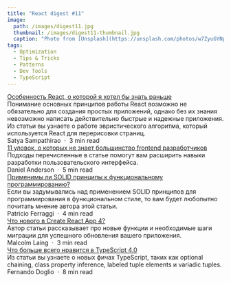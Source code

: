 ```yaml
---
title: "React digest #11"
image: 
  path: /images/digest11.jpg
  thumbnail: /images/digest11-thumbnail.jpg
  caption: "Photo from [Unsplash](https://unsplash.com/photos/w7ZyuGYNpRQ)"
tags:
  - Optimization
  - Tips & Tricks
  - Patterns
  - Dev Tools
  - TypeScript
---
```


<div class="digest">
    <a href="https://medium.com/javascript-in-plain-english/you-wish-you-knew-this-little-reactjs-quirk-f021d8375dbe">Особенность React, о которой я хотел бы знать раньше</a>
    <div class="digest-desc">Понимание основных принципов работы React возможно не обязательно для создания простых приложений, однако без их знания невозможно написать действительно быстрые и надежные приложения. Из статьи вы узнаете о работе эвристического алгоритма, который используется React для перерисовки страниц.</div>
    <div class="digest-time">Satya Sampathirao &nbsp;&middot;&nbsp; 3 min read</div>
</div>

<div class="digest">
    <a href="https://medium.com/javascript-in-plain-english/11-frontend-tricks-that-most-frontend-developers-dont-know-about-68dc48199ed6">11 уловок, о которых не знает большинство frontend разработчиков</a>
    <div class="digest-desc">Подходы перечисленные в статье помогут вам расширить навыки разработки пользовательского интерфейса.</div>
    <div class="digest-time">Daniel Anderson &nbsp;&middot;&nbsp; 5 min read</div>
</div>

<div class="digest">
    <a href="https://dev.to/patferraggi/do-the-solid-principles-apply-to-functional-programming-56lm">Применимы ли SOLID принципы к функциональному программированию?</a>
    <div class="digest-desc">Если вы задумывались над применением SOLID принципов для программирования в функциональном стиле, то вам будет любопытно почитать мнение автора этой статьи.</div>
    <div class="digest-time">Patricio Ferraggi &nbsp;&middot;&nbsp; 4 min read</div>
</div>

<div class="digest">
    <a href="https://medium.com/frontend-digest/whats-new-in-create-react-app-4-809b24e4d6cb">Что нового в Create React App 4?</a>
    <div class="digest-desc">Автор статьи рассказывает про новые функции и необходимые шаги миграции для успешного обновления вашего приложения.</div> 
    <div class="digest-time">Malcolm Laing &nbsp;&middot;&nbsp; 3 min read</div>
</div>

<div class="digest">
    <a href="https://blog.bitsrc.io/typescript-4-0-what-im-most-excited-about-4ee89693e02e">Что больше всего нравится в TypeScript 4.0</a>
    <div class="digest-desc">Из статьи вы узнаете о новых фичах TypeScript, таких как optional chaining, class property inference, labeled tuple elements и variadic tuples.</div>
    <div class="digest-time">Fernando Doglio &nbsp;&middot;&nbsp; 8 min read</div>
</div>